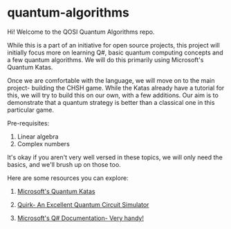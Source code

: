 # quantum-algorithms

Hi! Welcome to the QOSI Quantum Algorithms repo.

While this is a part of an initiative for open source projects, this project will initially focus more on learning Q#, basic quantum computing concepts and a few quantum algorithms. We will do this primarily using Microsoft's Quantum Katas.

Once we are comfortable with the language, we will move on to the main project- building the CHSH game. While the Katas already have a tutorial for this, we will try to build this on our own, with a few additions. Our aim is to demonstrate that a quantum strategy is better than a classical one in this particular game.

Pre-requisites:
1. Linear algebra
2. Complex numbers

It's okay if you aren't very well versed in these topics, we will only need the basics, and we'll brush up on those too.

Here are some resources you can explore:

1. [Microsoft's Quantum Katas](https://github.com/Microsoft/QuantumKatas/)

2. [Quirk- An Excellent Quantum Circuit Simulator](https://algassert.com/quirk#circuit=%7B%22cols%22:[]%7D)

3. [Microsoft's Q# Documentation- Very handy!](https://docs.microsoft.com/en-gb/quantum/)


